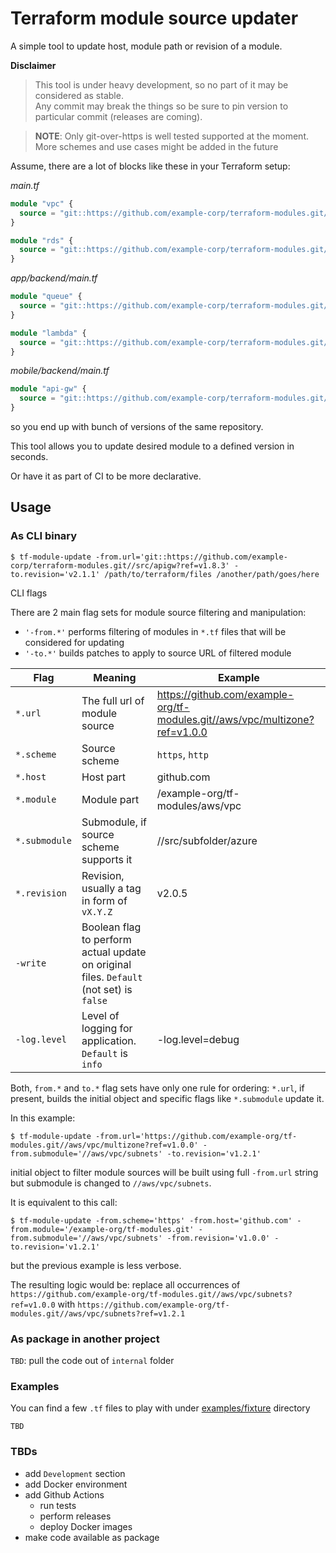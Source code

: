 Terraform module source updater
===============================

A simple tool to update host, module path or revision of a module.

**Disclaimer**
>This tool is under heavy development, so no part of it may be considered as stable.  
Any commit may break the things so be sure to pin version to particular commit (releases are coming).

> **NOTE**: Only git-over-https is well tested supported at the moment. More schemes and use cases might be added in the future

Assume, there are a lot of blocks like these in your Terraform setup:

*main.tf*
```terraform
module "vpc" {
  source = "git::https://github.com/example-corp/terraform-modules.git//src/vpc?ref=v1.2.3"
}

module "rds" {
  source = "git::https://github.com/example-corp/terraform-modules.git//src/rds?ref=v1.2.9"
}
```

*app/backend/main.tf*
```terraform
module "queue" {
  source = "git::https://github.com/example-corp/terraform-modules.git//src/sqs?ref=v1.1.3"
}

module "lambda" {
  source = "git::https://github.com/example-corp/terraform-modules.git//src/lambda?ref=v1.1.3"
}
```

*mobile/backend/main.tf*
```terraform
module "api-gw" {
  source = "git::https://github.com/example-corp/terraform-modules.git//src/apigw?ref=v1.8.3"
}
```

so you end up with bunch of versions of the same repository.

This tool allows you to update desired module to a defined version in seconds.

Or have it as part of CI to be more declarative.

## Usage

### As CLI binary
```shell
$ tf-module-update -from.url='git::https://github.com/example-corp/terraform-modules.git//src/apigw?ref=v1.8.3' -to.revision='v2.1.1' /path/to/terraform/files /another/path/goes/here
```

CLI flags

There are 2 main flag sets for module source filtering and manipulation:
- `'-from.*'` performs filtering of modules in `*.tf` files that will be considered for updating
- `'-to.*'` builds patches to apply to source URL of filtered module

|Flag|Meaning|Example|
|----|-------|-------|
|`*.url`|The full url of module source|https://github.com/example-org/tf-modules.git//aws/vpc/multizone?ref=v1.0.0|
|`*.scheme`|Source scheme|`https`, `http`|
|`*.host`|Host part|github.com|
|`*.module`|Module part|/example-org/tf-modules/aws/vpc|
|`*.submodule`|Submodule, if source scheme supports it|//src/subfolder/azure|
|`*.revision`|Revision, usually a tag in form of `vX.Y.Z`|v2.0.5|
|`-write`|Boolean flag to perform actual update on original files. `Default` (not set) is `false`||
|`-log.level`|Level of logging for application. `Default` is `info`|-log.level=debug|

Both, `from.*` and `to.*` flag sets have only one rule for ordering: `*.url`, if present, builds the initial object and specific flags like `*.submodule` update it.

In this example:
```shell
$ tf-module-update -from.url='https://github.com/example-org/tf-modules.git//aws/vpc/multizone?ref=v1.0.0' -from.submodule='//aws/vpc/subnets' -to.revision='v1.2.1'
```
initial object to filter module sources will be built using full `-from.url` string but submodule is changed to `//aws/vpc/subnets`.

It is equivalent to this call:
```shell
$ tf-module-update -from.scheme='https' -from.host='github.com' -from.module='/example-org/tf-modules.git' -from.submodule='//aws/vpc/subnets' -from.revision='v1.0.0' -to.revision='v1.2.1'
```
but the previous example is less verbose.

The resulting logic would be: replace all occurrences of `https://github.com/example-org/tf-modules.git//aws/vpc/subnets?ref=v1.0.0` with `https://github.com/example-org/tf-modules.git//aws/vpc/subnets?ref=v1.2.1`


### As package in another project

`TBD`: pull the code out of `internal` folder


### Examples

You can find a few `.tf` files to play with under [examples/fixture](examples/fixtures) directory

`TBD`

### TBDs

* add `Development` section
* add Docker environment
* add Github Actions
  * run tests
  * perform releases
  * deploy Docker images
* make code available as package
